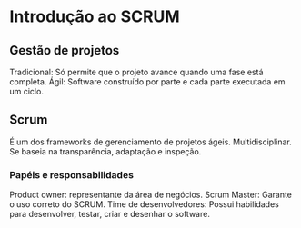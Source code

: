 # Introdução ao SCRUM
## Gestão de projetos 
Tradicional: Só permite que o projeto avance quando uma fase está completa.
Ágil: Software construído por parte e cada parte executada em um ciclo.

## Scrum
É um dos frameworks de gerenciamento de projetos ágeis. Multidisciplinar.
Se baseia na transparência, adaptação e inspeção.

### Papéis e responsabilidades
Product owner: representante da área de negócios.
Scrum Master: Garante o uso correto do SCRUM.
Time de desenvolvedores: Possui habilidades para desenvolver, testar, criar e desenhar o software.